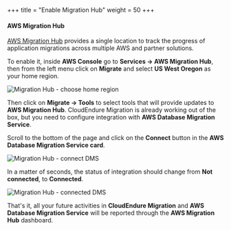 +++
title = "Enable Migration Hub"
weight = 50
+++

#### AWS Migration Hub

<a href="https://aws.amazon.com/migration-hub/" target="_blank" rel="noopener noreferrer">AWS Migration Hub</a> provides a single location to track the progress of application migrations across multiple AWS and partner solutions.

To enable it, inside **AWS Console** go to **Services -> AWS Migration Hub**, then from the left menu click on **Migrate** and select **US West Oregon** as your home region.

![Migration Hub - choose home region](/intro/migration-hub-choose-home-region.png)

Then click on **Migrate -> Tools** to select tools that will provide updates to **AWS Migration Hub**. CloudEndure Migration is already working out of the box, but you need to configure integration with **AWS Database Migration Service**.

Scroll to the bottom of the page and click on the **Connect** button in the **AWS Database Migration Service card**.

![Migration Hub - connect DMS](/intro/migration-hub-connect-dms.png)

In a matter of seconds, the status of integration should change from **Not connected**, to **Connected**.

![Migration Hub - connected DMS](/intro/migration-hub-connect-dms-connected.png)

That's it, all your future activities in **CloudEndure Migration** and **AWS Database Migration Service** will be reported through the **AWS Migration Hub** dashboard.
